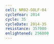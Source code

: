 ```yaml
---
cell: NR02-GOLF-04
cycleYear: 2014
cycle: 35
cycleDate: 2014-35
resistance: 357000
enlightened: 256000 
---
```

      